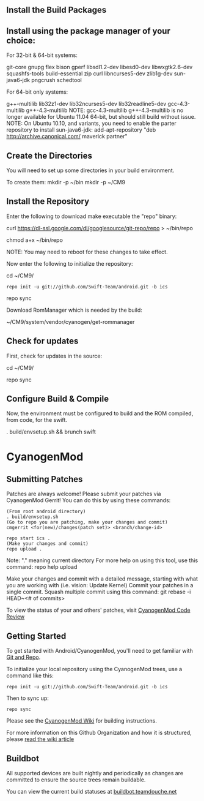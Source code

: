 Install the Build Packages
--------------------------

Install using the package manager of your choice: 
-------------------------------------------------

For 32-bit & 64-bit systems: 

git-core gnupg flex bison gperf libsdl1.2-dev libesd0-dev libwxgtk2.6-dev squashfs-tools build-essential zip curl libncurses5-dev zlib1g-dev sun-java6-jdk pngcrush schedtool 

For 64-bit only systems: 

g++-multilib lib32z1-dev lib32ncurses5-dev lib32readline5-dev gcc-4.3-multilib g++-4.3-multilib 
NOTE: gcc-4.3-multilib g++-4.3-multilib is no longer available for Ubuntu 11.04 64-bit, but should still build without issue. 
NOTE: On Ubuntu 10.10, and variants, you need to enable the parter repository to install sun-java6-jdk: 
add-apt-repository "deb http://archive.canonical.com/ maverick partner" 

Create the Directories
----------------------

You will need to set up some directories in your build environment. 

To create them: 
mkdir -p ~/bin 
mkdir -p ~/CM9
 
Install the Repository
----------------------

Enter the following to download make executable the "repo" binary: 

curl https://dl-ssl.google.com/dl/googlesource/git-repo/repo > ~/bin/repo 

chmod a+x ~/bin/repo 

NOTE: You may need to reboot for these changes to take effect. 

Now enter the following to initialize the repository: 

cd ~/CM9/ 

    repo init -u git://github.com/Swift-Team/android.git -b ics 

repo sync 


Download RomManager which is needed by the build: 

~/CM9/system/vendor/cyanogen/get-rommanager 

Check for updates
-----------------
First, check for updates in the source: 

cd ~/CM9/ 

repo sync
 

Configure Build & Compile
-------------------------

Now, the environment must be configured to build and the ROM compiled, from code, for the swift. 

. build/envsetup.sh && brunch swift



CyanogenMod
===========

Submitting Patches
------------------
Patches are always welcome!  Please submit your patches via CyanogenMod Gerrit!
You can do this by using these commands:

    (From root android directory)
    . build/envsetup.sh
    (Go to repo you are patching, make your changes and commit)
    cmgerrit <for(new)/changes(patch set)> <branch/change-id> 

    repo start ics .
    (Make your changes and commit)
    repo upload .
Note: "." meaning current directory
For more help on using this tool, use this command: repo help upload

Make your changes and commit with a detailed message, starting with what you are working with (i.e. vision: Update Kernel)
Commit your patches in a single commit. Squash multiple commit using this command: git rebase -i HEAD~<# of commits>

To view the status of your and others' patches, visit [CyanogenMod Code Review](http://review.cyanogenmod.com/)


Getting Started
---------------

To get started with Android/CyanogenMod, you'll need to get
familiar with [Git and Repo](http://source.android.com/download/using-repo).

To initialize your local repository using the CyanogenMod trees, use a command like this:

    repo init -u git://github.com/Swift-Team/android.git -b ics

Then to sync up:

    repo sync

Please see the [CyanogenMod Wiki](http://wiki.cyanogenmod.com/) for building instructions.

For more information on this Github Organization and how it is structured, 
please [read the wiki article](http://wiki.cyanogenmod.com/index.php/Github_Organization)

Buildbot
--------

All supported devices are built nightly and periodically as changes are committed to ensure the source trees remain buildable.

You can view the current build statuses at [buildbot.teamdouche.net](http://buildbot.teamdouche.net/)
